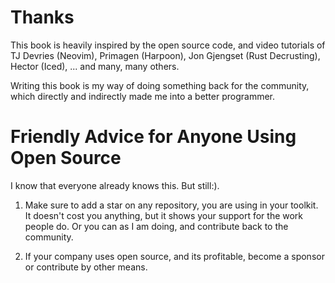 # Thanks

This book is heavily inspired by the open source code, and video tutorials of TJ Devries
(Neovim), Primagen (Harpoon), Jon Gjengset (Rust Decrusting), Hector (Iced), ...
and many, many others.

Writing this book is my way of doing something back for the community, which directly and
indirectly made me into a better programmer.

# Friendly Advice for Anyone Using Open Source

I know that everyone already knows this. But still:).

1. Make sure to add a star on any repository, you are using in your toolkit.
   It doesn't cost you anything, but it shows your support for the work people
   do. Or you can as I am doing, and contribute back to the community.

2. If your company uses open source, and its profitable, become a sponsor
   or contribute by other means.
